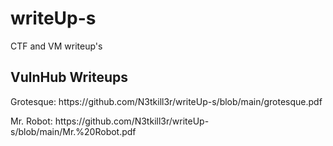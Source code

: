 # writeUp-s
CTF and VM writeup's
<br>
<b><h2>VulnHub Writeups</h2></b>
<p>Grotesque: https://github.com/N3tkill3r/writeUp-s/blob/main/grotesque.pdf
<p>Mr. Robot: https://github.com/N3tkill3r/writeUp-s/blob/main/Mr.%20Robot.pdf
